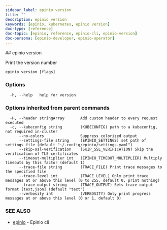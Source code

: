 ```yaml
---
sidebar_label: epinio version
title: ""
description: epinio version
keywords: [epinio, kubernetes, epinio version]
doc-type: [reference]
doc-topic: [epinio, reference, epinio-cli, epinio-version]
doc-persona: [epinio-developer, epinio-operator]
---
```


<head>
  <link rel="canonical" href="https://docs.epinio.io/references/commands/cli/epinio_version"/>
</head>
## epinio version

Print the version number

```
epinio version [flags]
```

### Options

```
  -h, --help   help for version
```

### Options inherited from parent commands

```
  -H, --header stringArray       Add custom header to every request executed
  -c, --kubeconfig string        (KUBECONFIG) path to a kubeconfig, not required in-cluster
      --no-colors                Suppress colorized output
      --settings-file string     (EPINIO_SETTINGS) set path of settings file (default "~/.config/epinio/settings.yaml")
      --skip-ssl-verification    (SKIP_SSL_VERIFICATION) Skip the verification of TLS certificates
      --timeout-multiplier int   (EPINIO_TIMEOUT_MULTIPLIER) Multiply timeouts by this factor (default 1)
      --trace-file string        (TRACE_FILE) Print trace messages to the specified file
      --trace-level int          (TRACE_LEVEL) Only print trace messages at or above this level (0 to 255, default 0, print nothing)
      --trace-output string      (TRACE_OUTPUT) Sets trace output format [text,json] (default "text")
      --verbosity int            (VERBOSITY) Only print progress messages at or above this level (0 or 1, default 0)
```

### SEE ALSO

* [epinio](./epinio.md)	 - Epinio cli

